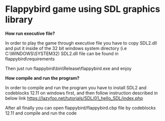 # Flappybird game using SDL graphics library

**How run executive file?**

In order to play the game through executive file you have to copy SDL2.dll and put it inside of the 32 bit windows system directory (i.e C:\WINDOWS\SYSTEM32) SDL2.dll file can be found in flappybird\requirements

Then just run flappybird\bin\Release\flappybird.exe and enjoy

**How compile and run the program?**

In order to compile and run the program you have to install SDL2 and codeblocks 12.11 on windows first, and then follow instruction described in below link 
https://lazyfoo.net/tutorials/SDL/01_hello_SDL/index.php 

After all finally you can open flappybird/flappybird.cbp file by codeblocks 12.11 and compile and run the code